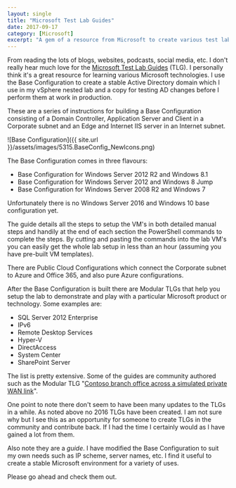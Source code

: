 ```yaml
---
layout: single
title: "Microsoft Test Lab Guides"
date: 2017-09-17
category: [Microsoft]
excerpt: "A gem of a resource from Microsoft to create various test labs"
---
```

From reading the lots of blogs, websites, podcasts, social media, etc. I don't really hear much love for the [Microsoft Test Lab Guides](https://social.technet.microsoft.com/wiki/contents/articles/1262.test-lab-guides.aspx) (TLG). I personally think it's a great resource for learning various Microsoft technologies. I use the Base Configuration to create a stable Active Directory domain which I use in my vSphere nested lab and a copy for testing AD changes before I perform them at work in production.

These are a series of instructions for building a Base Configuration consisting of a Domain Controller, Application Server and Client in a Corporate subnet and an Edge and Internet IIS server in an Internet subnet.

![Base Configuration]({{ site.url }}/assets/images/5315.BaseConfig_NewIcons.png)

The Base Configuration comes in three flavours:

* Base Configuration for Windows Server 2012 R2 and Windows 8.1
* Base Configuration for Windows Server 2012 and Windows 8 Jump
* Base Configuration for Windows Server 2008 R2 and Windows 7

Unfortunately there is no Windows Server 2016 and Windows 10 base configuration yet.

The guide details all the steps to setup the VM's in both detailed manual steps and handily at the end of each section the PowerShell commands to complete the steps. By cutting and pasting the commands into the lab VM's you can easily get the whole lab setup in less than an hour (assuming you have pre-built VM templates).

There are Public Cloud Configurations which connect the Corporate subnet to Azure and Office 365, and also pure Azure configurations.

After the Base Configuration is built there are Modular TLGs that help you setup the lab to demonstrate and play with a particular Microsoft product or technology. Some examples are:

* SQL Server 2012 Enterprise
* IPv6
* Remote Desktop Services
* Hyper-V
* DirectAccess
* System Center
* SharePoint Server

The list is pretty extensive. Some of the guides are community authored such as the Modular TLG "[Contoso branch office across a simulated private WAN link](https://social.technet.microsoft.com/wiki/contents/articles/16021.test-lab-guide-configure-the-contoso-branch-office.aspx)".

One point to note there don't seem to have been many updates to the TLGs in a while. As noted above no 2016 TLGs have been created. I am not sure why but I see this as an opportunity for someone to create TLGs in the community and contribute back. If I had the time I certainly would as I have gained a lot from them.

Also note they are a *guide*. I have modified the Base Configuration to suit my own needs such as IP scheme, server names, etc. I find it useful to create a stable Microsoft environment for a variety of uses.

Please go ahead and check them out.